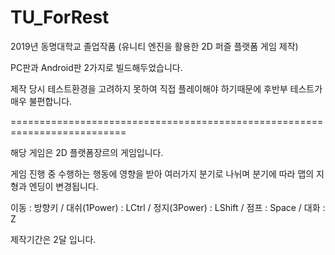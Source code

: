 # TU_ForRest
2019년 동명대학교 졸업작품 (유니티 엔진을 활용한 2D 퍼즐 플랫폼 게임 제작)

PC판과 Android판 2가지로 빌드해두었습니다. 

제작 당시 테스트환경을 고려하지 못하여 직접 플레이해야 하기때문에 후반부 테스트가 매우 불편합니다.

==========================================================================

해당 게임은 2D 플랫폼장르의 게임입니다.

게임 진행 중 수행하는 행동에 영향을 받아 여러가지 분기로 나뉘며 분기에 따라 맵의 지형과 엔딩이 변경됩니다.

이동 : 방향키 / 대쉬(1Power) : LCtrl / 정지(3Power) : LShift / 점프 : Space / 대화 : Z

제작기간은 2달 입니다.
